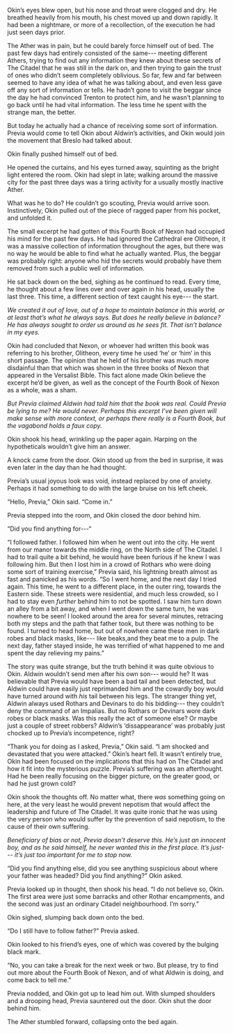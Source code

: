 Okin’s eyes blew open, but his nose and throat were clogged and dry. He breathed heavily from his mouth, his chest moved up and down rapidly. It had been a nightmare, or more of a recollection, of the execution he had just seen days prior.

The Ather was in pain, but he could barely force himself out of bed. The past few days had entirely consisted of the same--- meeting different Athers, trying to find out any information they knew about these secrets of The Citadel that he was still in the dark on, and then trying to gain the trust of ones who didn’t seem completely oblivious. So far, few and far between seemed to have any idea of what he was talking about, and even less gave off any sort of information or tells. He hadn’t gone to visit the beggar since the day he had convinced Trenton to protect him, and he wasn’t planning to go back until he had vital information. The less time he spent with the strange man, the better.

But today he actually had a chance of receiving some sort of information. Previa would come to tell Okin about Aldwin’s activities, and Okin would join the movement that Breslo had talked about. 

Okin finally pushed himself out of bed. 

He opened the curtains, and his eyes turned away, squinting as the bright light entered the room. Okin had slept in late; walking around the massive city for the past three days was a tiring activity for a usually mostly inactive Ather.

What was he to do? He couldn’t go scouting, Previa would arrive soon. Instinctively, Okin pulled out of the piece of ragged paper from his pocket, and unfolded it.

The small excerpt he had gotten of this Fourth Book of Nexon had occupied his mind for the past few days. He had ignored the Cathedral ere Olitheon, it was a massive collection of information throughout the ages, but there was no way he would be able to find what he actually wanted. Plus, the beggar was probably right: anyone who hid the secrets would probably have them removed from such a public well of information.

He sat back down on the bed, sighing as he continued to read. Every time, he thought about a few lines over and over again in his head, usually the last three. This time, a different section of text caught his eye--- the start.

*We created it out of love, out of a hope to maintain balance in this world, or at least that’s what he always says. But does he really believe in balance? He has always sought to order us around as he sees fit. That isn’t balance in my eyes.*

Okin had concluded that Nexon, or whoever had written this book was referring to his brother, Olitheon, every time he used ‘he’ or ‘him’ in this short passage. The opinion that he held of his brother was much more disdainful than that which was shown in the three books of Nexon that appeared in the Versalist Bible. This fact alone made Okin believe the excerpt he’d be given, as well as the concept of the Fourth Book of Nexon as a whole, was a sham.

*But Previa claimed Aldwin had told him that the book was real. Could Previa be lying to me? He would never. Perhaps this excerpt I’ve been given will make sense with more context, or perhaps there really is a Fourth Book, but the vagabond holds a faux copy.*

Okin shook his head, wrinkling up the paper again. Harping on the hypotheticals wouldn’t give him an answer.

A knock came from the door. Okin stood up from the bed in surprise, it was even later in the day than he had thought.

Previa’s usual joyous look was void, instead replaced by one of anxiety. Perhaps it had something to do with the large bruise on his left cheek.

“Hello, Previa,” Okin said. “Come in.”

Previa stepped into the room, and Okin closed the door behind him.

“Did you find anything for---“

“I followed father. I followed him when he went out into the city. He went from our manor towards the middle ring, on the North side of The Citadel. I had to trail quite a bit behind, he would have been furious if he knew I was following him. But then I lost him in a crowd of Rothars who were doing some sort of training exercise,” Previa said, his lightning breath almost as fast and panicked as his words. “So I went home, and the next day I tried again. This time, he went to a different place, in the outer ring, towards the Eastern side. These streets were residential, and much less crowded, so I had to stay even *further* behind him to not be spotted. I saw him turn down an alley from a bit away, and when I went down the same turn, he was nowhere to be seen! I looked around the area for several minutes, retracing both my steps and the path that father took, but there was nothing to be found. I turned to head home, but out of nowhere came these men in dark robes and black masks, like--- like beaks,and they beat me to a pulp. The next day, father stayed inside, he was terrified of what happened to me and spent the day relieving my pains.”

The story was quite strange, but the truth behind it was quite obvious to Okin. Aldwin wouldn’t send men after his own son--- would he? It was believable that Previa would have been a bad tail and been detected, but Aldwin could have easily just reprimanded him and the cowardly boy would have turned around with *his* tail between his legs. The stranger thing yet, Aldwin always used Rothars and Devinars to do his bidding--- they couldn’t deny the command of an Impalias. But no Rothars or Devinars wore dark robes or black masks. Was this really the act of someone else? Or maybe just a couple of street robbers? Aldwin’s ‘dissappearance’ was probably just chocked up to Previa’s incompetence, right?

“Thank you for doing as I asked, Previa,” Okin said. “I am shocked and devastated that you were attacked.” Okin’s heart fell. It wasn’t entirely true, Okin had been focused on the implications that this had on The Citadel and how it fit into the mysterious puzzle. Previa’s suffering was an afterthought. Had he been really focusing on the bigger picture, on the greater good, or had he just grown cold? 

Okin shook the thoughts off. No matter what, there *was* something going on here, at the very least he would prevent nepotism that would affect the leadership and future of The Citadel. It was quite ironic that he was using the very person who would suffer by the prevention of said nepotism, to the cause of their own suffering.

*Beneficiary of bias or not, Previa doesn’t deserve this. He’s just an innocent boy, and as he said himself, he never wanted this in the first place. It’s just--- it’s just too important for me to stop now.*

“Did you find anything else, did you see anything suspicious about where your father was headed? Did you find anything?” Okin asked.

Previa looked up in thought, then shook his head. “I do not believe so, Okin. The first area were just some barracks and other Rothar encampments, and the second was just an ordinary Citadel neighbourhood. I’m sorry.”

Okin sighed, slumping back down onto the bed.

“Do I still have to follow father?” Previa asked.

Okin looked to his friend’s eyes, one of which was covered by the bulging black mark.

“No, you can take a break for the next week or two. But please, try to find out more about the Fourth Book of Nexon, and of what Aldwin is doing, and come back to tell me.”

Previa nodded, and Okin got up to lead him out. With slumped shoulders and a drooping head, Previa sauntered out the door. Okin shut the door behind him.

The Ather stumbled forward, collapsing onto the bed again. 













